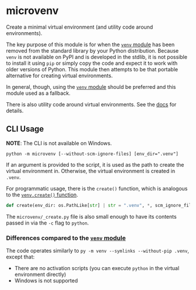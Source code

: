 # microvenv

Create a minimal virtual environment (and utility code around environments).

The key purpose of this module is for when the [`venv` module](https://docs.python.org/3/library/venv.html#module-venv) has been removed from the standard library by your Python distribution. Because `venv` is not available on PyPI and is developed in the stdlib, it is not possible to install it using `pip` or simply copy the code and expect it to work with older versions of Python. This module then attempts to be that portable alternative for creating virtual environments.

In general, though, using the [`venv` module](https://docs.python.org/3/library/venv.html#module-venv) should be preferred and this module used as a fallback.

There is also utility code around virtual environments. See the [docs](https://microvenv.rtfd.io/) for details.

## CLI Usage

**NOTE**: The CLI is not available on Windows.

```console
python -m microvenv [--without-scm-ignore-files] [env_dir=".venv"]
```

If an argument is provided to the script, it is used as the path to create the virtual environment in. Otherwise, the virtual environment is created in `.venv`.

For programmatic usage, there is the `create()` function, which is analogous to the [`venv.create()` function](https://docs.python.org/3/library/venv.html#venv.create).

```python
def create(env_dir: os.PathLike[str] | str = ".venv", *, scm_ignore_files={"git"}) -> None
```

The `microvenv/_create.py` file is also small enough to have its contents passed in via the `-c` flag to `python`.

### Differences compared to the [`venv` module](https://docs.python.org/3/library/venv.html#module-venv)

The code operates similarly to `py -m venv --symlinks --without-pip .venv`,
except that:

- There are no activation scripts (you can execute `python` in the virtual environment directly)
- Windows is not supported
